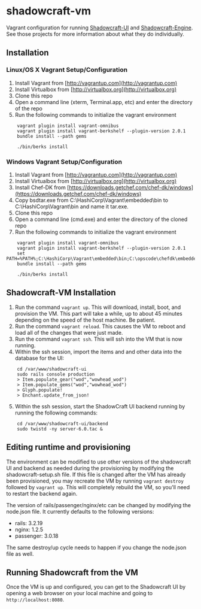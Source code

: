 shadowcraft-vm
==============

Vagrant configuration for running [Shadowcraft-UI](https://github.com/cheald/shadowcraft-ui) and [Shadowcraft-Engine](https://github.com/dazer/ShadowCraft-Engine).  See those projects for more information about what they do individually.

## Installation

### Linux/OS X Vagrant Setup/Configuration

1. Install Vagrant from [http://vagrantup.com](http://vagrantup.com)
2. Install Virtualbox from [http://virtualbox.org](http://virtualbox.org)
3. Clone this repo
4. Open a command line (xterm, Terminal.app, etc) and enter the directory of the repo
5. Run the following commands to initialize the vagrant environment
```
    vagrant plugin install vagrant-omnibus
    vagrant plugin install vagrant-berkshelf --plugin-version 2.0.1
    bundle install --path gems
    
    ./bin/berks install
```

### Windows Vagrant Setup/Configuration

1. Install Vagrant from [http://vagrantup.com](http://vagrantup.com)
2. Install Virtualbox from [http://virtualbox.org](http://virtualbox.org)
3. Install Chef-DK from [https://downloads.getchef.com/chef-dk/windows](https://downloads.getchef.com/chef-dk/windows)
4. Copy bsdtar.exe from C:\HashiCorp\Vagrant\embedded\bin to C:\HashiCorp\Vagrant\bin and name it tar.exe.
4. Clone this repo
6. Open a command line (cmd.exe) and enter the directory of the cloned repo
5. Run the following commands to initialize the vagrant environment
```
    vagrant plugin install vagrant-omnibus
    vagrant plugin install vagrant-berkshelf --plugin-version 2.0.1
    set PATH=%PATH%;C:\HashiCorp\Vagrant\embedded\bin;C:\opscode\chefdk\embedded\bin
    bundle install --path gems
    
    ./bin/berks install
```

## Shadowcraft-VM Installation

1. Run the command `vagrant up`.  This will download, install, boot, and provision the VM.  This part will take a while, up to about 45 minutes depending on the speed of the host machine. Be patient.
2. Run the command `vagrant reload`.  This causes the VM to reboot and load all of the changes that were just made.
3. Run the command `vagrant ssh`.  This will ssh into the VM that is now running.
4. Within the ssh session, import the items and and other data into the database for the UI:
```
    cd /var/www/shadowcraft-ui
    sudo rails console production
    > Item.populate_gear("wod","wowhead_wod")
    > Item.populate_gems("wod","wowhead_wod")
    > Glyph.populate!
    > Enchant.update_from_json!
```
5. Within the ssh session, start the ShadowCraft UI backend running by running the following commands:
```
    cd /var/www/shadowcraft-ui/backend
    sudo twistd -ny server-6.0.tac &
```

## Editing runtime and provisioning

The environment can be modified to use other versions of the shadowcraft UI and backend as needed during the provisioning by modifying the shadowcraft-setup.sh file.  If this file is changed after the VM has already been provisioned, you may recreate the VM by running `vagrant destroy` followed by `vagrant up`.  This will completely rebuild the VM, so you'll need to restart the backend again.

The version of rails/passenger/nginx/etc can be changed by modifying the node.json file.  It currently defaults to the following versions:

* rails: 3.2.19
* nginx: 1.2.5
* passenger: 3.0.18

The same destroy/up cycle needs to happen if you change the node.json file as well.

## Running Shadowcraft from the VM

Once the VM is up and configured, you can get to the Shadowcraft UI by opening a web browser on your local machine and going to `http://localhost:8080`.
